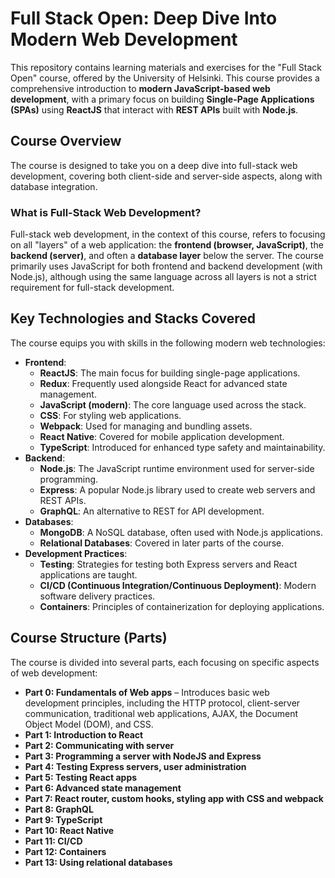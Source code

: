 # Full Stack Open: Deep Dive Into Modern Web Development

This repository contains learning materials and exercises for the "Full Stack Open" course, offered by the University of Helsinki. This course provides a comprehensive introduction to **modern JavaScript-based web development**, with a primary focus on building **Single-Page Applications (SPAs)** using **ReactJS** that interact with **REST APIs** built with **Node.js**.

## Course Overview

The course is designed to take you on a deep dive into full-stack web development, covering both client-side and server-side aspects, along with database integration.

### What is Full-Stack Web Development?
Full-stack web development, in the context of this course, refers to focusing on all "layers" of a web application: the **frontend (browser, JavaScript)**, the **backend (server)**, and often a **database layer** below the server. The course primarily uses JavaScript for both frontend and backend development (with Node.js), although using the same language across all layers is not a strict requirement for full-stack development.

## Key Technologies and Stacks Covered

The course equips you with skills in the following modern web technologies:

*   **Frontend**:
    *   **ReactJS**: The main focus for building single-page applications.
    *   **Redux**: Frequently used alongside React for advanced state management.
    *   **JavaScript (modern)**: The core language used across the stack.
    *   **CSS**: For styling web applications.
    *   **Webpack**: Used for managing and bundling assets.
    *   **React Native**: Covered for mobile application development.
    *   **TypeScript**: Introduced for enhanced type safety and maintainability.
*   **Backend**:
    *   **Node.js**: The JavaScript runtime environment used for server-side programming.
    *   **Express**: A popular Node.js library used to create web servers and REST APIs.
    *   **GraphQL**: An alternative to REST for API development.
*   **Databases**:
    *   **MongoDB**: A NoSQL database, often used with Node.js applications.
    *   **Relational Databases**: Covered in later parts of the course.
*   **Development Practices**:
    *   **Testing**: Strategies for testing both Express servers and React applications are taught.
    *   **CI/CD (Continuous Integration/Continuous Deployment)**: Modern software delivery practices.
    *   **Containers**: Principles of containerization for deploying applications.

## Course Structure (Parts)

The course is divided into several parts, each focusing on specific aspects of web development:

*   **Part 0: Fundamentals of Web apps** – Introduces basic web development principles, including the HTTP protocol, client-server communication, traditional web applications, AJAX, the Document Object Model (DOM), and CSS.
*   **Part 1: Introduction to React**
*   **Part 2: Communicating with server**
*   **Part 3: Programming a server with NodeJS and Express**
*   **Part 4: Testing Express servers, user administration**
*   **Part 5: Testing React apps**
*   **Part 6: Advanced state management**
*   **Part 7: React router, custom hooks, styling app with CSS and webpack**
*   **Part 8: GraphQL**
*   **Part 9: TypeScript**
*   **Part 10: React Native**
*   **Part 11: CI/CD**
*   **Part 12: Containers**
*   **Part 13: Using relational databases**

